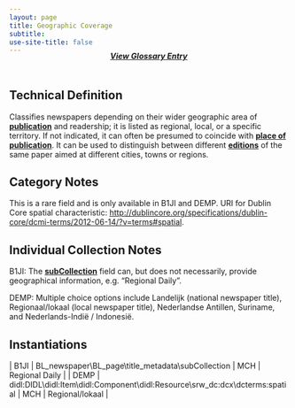 ```yaml
---
layout: page
title: Geographic Coverage
subtitle:  
use-site-title: false
---
```


<h4 style="text-align:center;font-style:italic;margin-top:-20px;margin-bottom:50px;"><a href="../../glossary/geographic-coverage">View Glossary Entry</a></h4>

## Technical Definition

Classifies newspapers depending on their wider geographic area of
[**publication**](../newspaper-title) and readership; it is listed as regional, local, or a
specific territory. If not indicated, it can often be presumed to
coincide with [**place of publication**](../place-of-publication). It can be used to distinguish
between different [**editions**](../edition) of the same paper aimed at different
cities, towns or regions.

## Category Notes

This is a rare field and is only available in B1JI and DEMP. URI for Dublin Core spatial characteristic: http://dublincore.org/specifications/dublin-core/dcmi-terms/2012-06-14/?v=terms#spatial.

## Individual Collection Notes

B1JI: The [**subCollection**](../subcollection) field can, but does not necessarily, provide
geographical information, e.g. “Regional Daily”.

DEMP: Multiple choice options include Landelijk (national newspaper
title), Regionaal/lokaal (local newspaper title), Nederlandse Antillen,
Suriname, and Nederlands-Indië / Indonesië.

## Instantiations  

| B1JI  |  BL\_newspaper\\BL\_page\\title\_metadata\\subCollection  | MCH | Regional Daily  |
| DEMP  |  didl:DIDL\\didl:Item\\didl:Component\\didl:Resource\\srw\_dc:dcx\\dcterms:spatial | MCH | Regional/lokaal |
